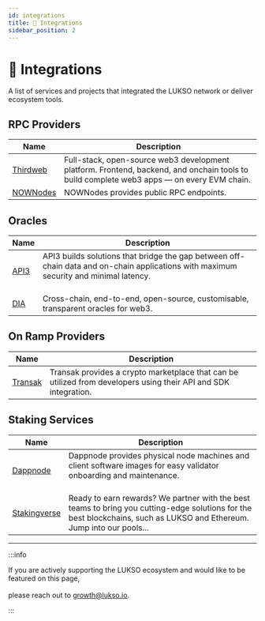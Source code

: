 ```yaml
---
id: integrations
title: 🔮 Integrations
sidebar_position: 2
---
```


# 🔮 Integrations

A list of services and projects that integrated the LUKSO network or deliver ecosystem tools.

## RPC Providers

<table><thead>
  <tr>
    <th>Name</th>
    <th>Description</th>
  </tr></thead>
<tbody>
  <tr>
    <td><a href="https://portal.thirdweb.com/" target="_blank" rel="noopener noreferrer">Thirdweb</a></td>
    <td>Full-stack, open-source web3 development platform. Frontend, backend, and onchain tools to build complete web3 apps — on every EVM chain.</td>
  </tr>
  <tr>
    <td><a href="https://nownodes.io/" target="_blank" rel="noopener noreferrer">NOWNodes</a></td>
    <td>NOWNodes provides public RPC endpoints.</td>
  </tr>
</tbody>
</table>

## Oracles

<table><thead>
  <tr>
    <th>Name</th>
    <th>Description</th>
  </tr></thead>
<tbody>
  <tr>
    <td><a href="https://docs.api3.org/" target="_blank" rel="noopener noreferrer">API3</a></td>
    <td>API3 builds solutions that bridge the gap between off-chain data and on-chain applications with maximum security and minimal latency.<br></br></td>
  </tr>
  <tr>
    <td><a href="https://www.diadata.org/app/price/asset/Ethereum/0xA8b919680258d369114910511cc87595aec0be6D/" target="_blank" rel="noopener noreferrer">DIA</a></td>
    <td>Cross-chain, end-to-end, open-source, customisable, transparent oracles for web3.</td>
  </tr>
</tbody></table>

## On Ramp Providers

<table><thead>
  <tr>
    <th>Name</th>
    <th>Description</th>
  </tr></thead>
<tbody>
  <tr>
    <td><a href="https://transak.com/" target="_blank" rel="noopener noreferrer">Transak</a></td>
    <td>Transak provides a crypto marketplace that can be utilized from developers using their API and SDK integration.</td>
  </tr>
</tbody>
</table>

## Staking Services

<table><thead>
  <tr>
    <th>Name</th>
    <th>Description</th>
  </tr></thead>
<tbody>
  <tr>
    <td><a href="https://docs.dappnode.io/" target="_blank" rel="noopener noreferrer">Dappnode</a></td>
    <td>Dappnode provides physical node machines and client software images for easy validator onboarding and maintenance.<br></br></td>
  </tr>
  <tr>
    <td><a href="https://stakingverse.io/" target="_blank" rel="noopener noreferrer">Stakingverse</a></td>
    <td>Ready to earn rewards? We partner with the best teams to bring you cutting-edge solutions for the best blockchains, such as LUKSO and Ethereum. Jump into our pools...</td>
  </tr>
</tbody>
</table>

<hr></hr>

:::info

If you are actively supporting the LUKSO ecosystem and would like to be featured on this page,<br></br> please reach out to [growth@lukso.io](mailto:growth@lukso.io).

:::
